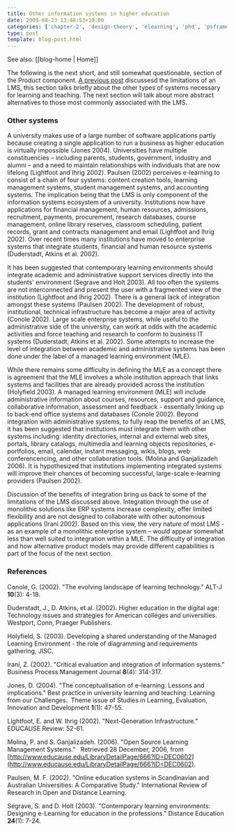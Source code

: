 ```yaml
---
title: Other information systems in higher education
date: 2009-08-23 13:48:53+10:00
categories: ['chapter-2', 'design-theory', 'elearning', 'phd', 'psframework', 'thesis']
type: post
template: blog-post.html
---
```


See also: [[blog-home | Home]]

The following is the next short, and still somewhat questionable, section of the Product component. [A previous post](/blog2/2009/08/23/lms-characteristics-and-limitations/) discussesd the limitations of an LMS, this section talks briefly about the other types of systems necessary for learning and teaching. The next section will talk about more abstract alternatives to those most commonly associated with the LMS.

### Other systems

A university makes use of a large number of software applications partly because creating a single application to run a business as higher education is virtually impossible (Jones 2004). Universities have multiple constituencies – including parents, students, government, industry and alumni – and a need to maintain relationships with individuals that are now lifelong (Lightfoot and Ihrig 2002). Paulsen (2002) perceives e-learning to consist of a chain of four systems: content creation tools, learning management systems, student management systems, and accounting systems. The implication being that the LMS is only component of the information systems ecosystem of a university. Institutions now have applications for financial management, human resources, admissions, recruitment, payments, procurement, research databases, course management, online library reserves, classroom scheduling, patient records, grant and contracts management and email (Lightfoot and Ihrig 2002). Over recent times many institutions have moved to enterprise systems that integrate students, financial and human resource systems (Duderstadt, Atkins et al. 2002).

It has been suggested that contemporary learning environments should integrate academic and administrative support services directly into the students' environment (Segrave and Holt 2003). All too often the systems are not interconnected and present the user with a fragmented view of the institution (Lightfoot and Ihrig 2002). There is a general lack of integration amongst these systems (Paulsen 2002). The development of robust, institutional, technical infrastructure has become a major area of activity (Conole 2002). Large scale enterprise systems, while useful to the administrative side of the university, can work at odds with the academic activities and force teaching and research to conform to business IT systems (Duderstadt, Atkins et al. 2002). Some attempts to increase the level of integration between academic and administrative systems has been done under the label of a managed learning environment (MLE).

While there remains some difficulty in defining the MLE as a concept there is agreement that the MLE involves a whole institution approach that links systems and facilities that are already provided across the institution (Holyfield 2003). A managed learning environment (MLE) will include administrative information about courses, resources, support and guidance, collaborative information, assessment and feedback - essentially linking up to back-end office systems and databases (Conole 2002). Beyond integration with administrative systems, to fully reap the benefits of an LMS, it has been suggested that institutions must integrate them with other systems including: identity directories, internal and external web sites, portals, library catalogs, multimedia and learning objects repositories, e-portfolios, email, calendar, instant messaging, wikis, blogs, web conferencencing, and other collaboration tools. (Molina and Ganjalizadeh 2006). It is hypothesized that institutions implementing integrated systems will improve their chances of becoming successful, large-scale e-learning providers (Paulsen 2002).

Discussion of the benefits of integration bring us back to some of the limitations of the LMS discussed above. Integration through the use of monolithic solutions like ERP systems increase complexity, offer limited flexibility and are not designed to collaborate with other autonomous applications (Irani 2002). Based on this view, the very nature of most LMS - as an example of a monolithic enterprise system – would appear somewhat less than well suited to integration within a MLE. The difficulty of integration and how alternative product models may provide different capabilities is part of the focus of the next section.

### References

Conole, G. (2002). "The evolving landscape of learning technology." ALT-J **10**(3): 4-18.

Duderstadt, J., D. Atkins, et al. (2002). Higher education in the digital age: Technology issues and strategies for American colleges and universities. Westport, Conn, Praeger Publishers.

Holyfield, S. (2003). Developing a shared understanding of the Managed Learning Environment - the role of diagramming and requirements gathering, JISC.

Irani, Z. (2002). "Critical evaluation and integration of information systems." Business Process Management Journal **8**(4): 314-317.

Jones, D. (2004). "The conceptualisation of e-learning: Lessons and implications." Best practice in university learning and teaching: Learning from our Challenges.  Theme issue of Studies in Learning, Evaluation, Innovation and Development **1**(1): 47-55.

Lightfoot, E. and W. Ihrig (2002). "Next-Generation Infrastructure." EDUCAUSE Review: 52-61.

Molina, P. and S. Ganjalizadeh. (2006). "Open Source Learning Management Systems."   Retrieved 28 December, 2006, from [http://www.educause.edu/LibraryDetailPage/666?ID=DEC0602](http://www.educause.edu/LibraryDetailPage/666?ID=DEC0602).

Paulsen, M. F. (2002). "Online education systems in Scandinavian and Australian Universities: A Comparative Study." International Review of Research in Open and Distance Learning.

Segrave, S. and D. Holt (2003). "Contemporary learning environments: Designing e-Learning for education in the professions." Distance Education **24**(1): 7-24.